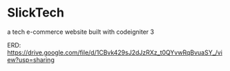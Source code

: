 # SlickTech
a tech e-commerce website built with codeigniter 3

ERD: https://drive.google.com/file/d/1CBvk429sJ2dJzRXz_t0QYvwRqBvuaSY_/view?usp=sharing
